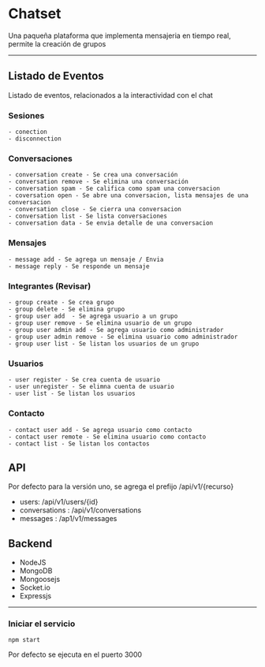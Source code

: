 # Chatset
Una paqueña plataforma que implementa mensajeria en tiempo real, permite la creación de grupos

<hr>

## Listado de Eventos
Listado de eventos, relacionados a la interactividad con el chat

### Sesiones
    - conection
    - disconnection
    
###  Conversaciones
    - conversation create - Se crea una conversación
    - conversation remove - Se elimina una conversación
    - conversation spam - Se califica como spam una conversacion
    - coversation open - Se abre una conversacion, lista mensajes de una conversacion
    - conversation close - Se cierra una conversacion
    - conversation list - Se lista conversaciones
    - conversation data - Se envia detalle de una conversacion

### Mensajes
    - message add - Se agrega un mensaje / Envia
    - message reply - Se responde un mensaje

### Integrantes (Revisar)
    - group create - Se crea grupo
    - group delete - Se elimina grupo
    - group user add  - Se agrega usuario a un grupo
    - group user remove - Se elimina usuario de un grupo
    - group user admin add - Se agrega usuario como administrador
    - group user admin remove - Se elimina usuario como administrador
    - group user list - Se listan los usuarios de un grupo
    
### Usuarios
    - user register - Se crea cuenta de usuario
    - user unregister - Se elimna cuenta de usuario
    - user list - Se listan los usuarios

### Contacto
    - contact user add - Se agrega usuario como contacto
    - contact user remote - Se elimina usuario como contacto
    - contact list - Se listan los contactos

## API
Por defecto para la versión uno, se agrega el prefijo /api/v1/{recurso}

- users: /api/v1/users/{id}
- conversations : /api/v1/conversations
- messages : /ap1/v1/messages

## Backend
- NodeJS
- MongoDB
- Mongoosejs
- Socket.io
- Expressjs

<hr>

### Iniciar el servicio
    npm start

Por defecto se ejecuta en el puerto 3000


